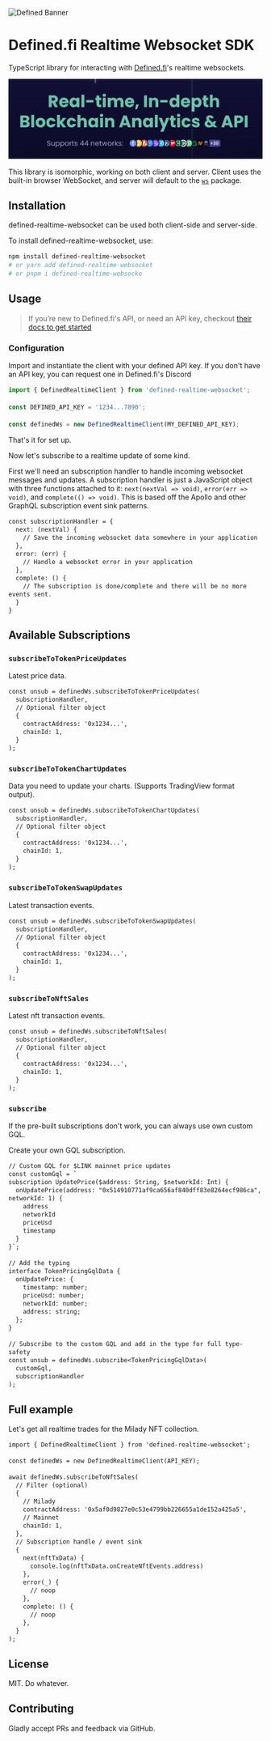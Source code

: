 ![Defined Banner](./logo.png)


# Defined.fi Realtime Websocket SDK

TypeScript library for interacting with [Defined.fi](https://defined.fi)'s realtime websockets.

![Defined Banner](./banner.jpg)

This library is isomorphic, working on both client and server. Client uses the built-in browser WebSocket, and server will default to the [`ws`](https://github.com/websockets/ws) package.

## Installation

defined-realtime-websocket can be used both client-side and server-side.

To install defined-realtime-websocket, use:

```bash
npm install defined-realtime-websocket
# or yarn add defined-realtime-websocket
# or pnpm i defined-realtime-websocke
```

## Usage

> If you’re new to Defined.fi's API, or need an API key, checkout [their docs to get started](https://docs.defined.fi/)

### Configuration

Import and instantiate the client with your defined API key. If you don't have an API key, you can request one in Defined.fi's Discord

```ts
import { DefinedRealtimeClient } from 'defined-realtime-websocket';

const DEFINED_API_KEY = '1234...7890';

const definedWs = new DefinedRealtimeClient(MY_DEFINED_API_KEY);
```

That's it for set up.

Now let's subscribe to a realtime update of some kind.

First we'll need an subscription handler to handle incoming websocket messages and updates. A subscription handler is just a JavaScript object with three functions attached to it: `next(nextVal => void)`, `error(err => void)`, and `complete(() => void)`. This is based off the Apollo and other GraphQL subscription event sink patterns.

```tsx
const subscriptionHandler = {
  next: (nextVal) {
    // Save the incoming websocket data somewhere in your application
  },
  error: (err) {
    // Handle a websocket error in your application
  },
  complete: () {
    // The subscription is done/complete and there will be no more events sent.
  }
}
```

## Available Subscriptions

### `subscribeToTokenPriceUpdates`

Latest price data.

```tsx
const unsub = definedWs.subscribeToTokenPriceUpdates(
  subscriptionHandler,
  // Optional filter object
  {
    contractAddress: '0x1234...',
    chainId: 1,
  }
);
```

### `subscribeToTokenChartUpdates`

Data you need to update your charts. (Supports TradingView format output).

```tsx
const unsub = definedWs.subscribeToTokenChartUpdates(
  subscriptionHandler,
  // Optional filter object
  {
    contractAddress: '0x1234...',
    chainId: 1,
  }
);
```

### `subscribeToTokenSwapUpdates`

Latest transaction events.

```tsx
const unsub = definedWs.subscribeToTokenSwapUpdates(
  subscriptionHandler,
  // Optional filter object
  {
    contractAddress: '0x1234...',
    chainId: 1,
  }
);
```

### `subscribeToNftSales`

Latest nft transaction events.

```tsx
const unsub = definedWs.subscribeToNftSales(
  subscriptionHandler,
  // Optional filter object
  {
    contractAddress: '0x1234...',
    chainId: 1,
  }
);
```

### `subscribe`

If the pre-built subscriptions don't work, you can always use own custom GQL.

Create your own GQL subscription.

```tsx
// Custom GQL for $LINK mainnet price updates
const customGql = `
subscription UpdatePrice($address: String, $networkId: Int) {
  onUpdatePrice(address: "0x514910771af9ca656af840dff83e8264ecf986ca", networkId: 1) {
    address
    networkId
    priceUsd
    timestamp
  }
}`;

// Add the typing
interface TokenPricingGqlData {
  onUpdatePrice: {
    timestamp: number;
    priceUsd: number;
    networkId: number;
    address: string;
  };
}

// Subscribe to the custom GQL and add in the type for full type-safety
const unsub = definedWs.subscribe<TokenPricingGqlData>(
  customGql,
  subscriptionHandler
);
```

## Full example

Let's get all realtime trades for the Milady NFT collection.

```tsx
import { DefinedRealtimeClient } from 'defined-realtime-websocket';

const definedWs = new DefinedRealtimeClient(API_KEY);

await definedWs.subscribeToNftSales(
  // Filter (optional)
  {
    // Milady
    contractAddress: '0x5af0d9827e0c53e4799bb226655a1de152a425a5',
    // Mainnet
    chainId: 1,
  },
  // Subscription handle / event sink
  {
    next(nftTxData) {
      console.log(nftTxData.onCreateNftEvents.address)
    },
    error(_) {
      // noop
    },
    complete: () {
      // noop
    },
  }
);

```

## License

MIT. Do whatever.

## Contributing

Gladly accept PRs and feedback via GitHub.
